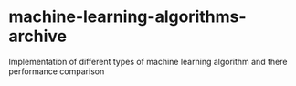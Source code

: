 # machine-learning-algorithms-archive
Implementation of different types of machine learning algorithm and there performance comparison
